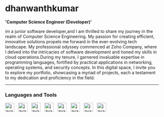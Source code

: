 # dhanwanthkumar

**'Computer Science Engineer (Developer)'**

im a junior software developer,and I am thrilled to share my journey in the realm of Computer Science Engineering. 
My passion for creating efficient, innovative solutions propels me forward in the ever-evolving tech landscape. 
My professional odyssey commenced at Zoho Company, where I delved into the intricacies of software development and honed my skills in cloud operations.During my tenure, I garnered invaluable expertise in programming languages, fortified by practical applications in networking, operating systems, and security concepts.
In this digital space, I invite you to explore my portfolio, showcasing a myriad of projects, each a testament to my dedication and proficiency in the field. 

---

### Languages and Tools

<img align="left" alt="java" width="30px" style="padding-right:10px;" src="https://cdn.jsdelivr.net/gh/devicons/devicon/icons/html5/html5-original.svg" />
<img align="left" alt="java" width="30px" style="padding-right:10px;" src="https://cdn.jsdelivr.net/gh/devicons/devicon/icons/css3/css3-original.svg"  />
<img align="left" alt="java" width="30px" style="padding-right:10px;" src="https://cdn.jsdelivr.net/gh/devicons/devicon/icons/javascript/javascript-original.svg" />
<img align="left" alt="java" width="30px" style="padding-right:10px;" src="https://cdn.jsdelivr.net/gh/devicons/devicon/icons/java/java-original.svg" />
<img align="left" alt="java" width="30px" style="padding-right:10px;" src="https://cdn.jsdelivr.net/gh/devicons/devicon/icons/python/python-original.svg" />
<img align="left" alt="java" width="30px" style="padding-right:10px;" src="https://cdn.jsdelivr.net/gh/devicons/devicon/icons/bash/bash-original.svg" />       
<img align="left" alt="java" width="30px" style="padding-right:10px;" src="https://cdn.jsdelivr.net/gh/devicons/devicon/icons/linux/linux-original.svg" />
<img align="left" alt="java" width="30px" style="padding-right:10px;" src="https://cdn.jsdelivr.net/gh/devicons/devicon/icons/git/git-original.svg" />
          